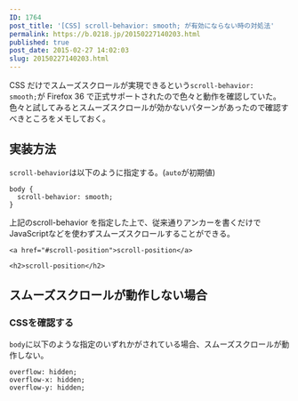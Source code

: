 ```yaml
---
ID: 1764
post_title: '[CSS] scroll-behavior: smooth; が有効にならない時の対処法'
permalink: https://b.0218.jp/20150227140203.html
published: true
post_date: 2015-02-27 14:02:03
slug: 20150227140203.html
---
```

CSS だけでスムーズスクロールが実現できるという<code>scroll-behavior: smooth;</code>が Firefox 36 で正式サポートされたので色々と動作を確認していた。色々と試してみるとスムーズスクロールが効かないパターンがあったので確認すべきところをメモしておく。

<h2>実装方法</h2>

<code>scroll-behavior</code>は以下のように指定する。(<code>auto</code>が初期値)

<pre><code class="language-css">body {
  scroll-behavior: smooth;
}
</code></pre>

上記のscroll-behavior を指定した上で、従来通りアンカーを書くだけでJavaScriptなどを使わずスムーズスクロールすることができる。

<pre><code class="language-html">&lt;a href="#scroll-position"&gt;scroll-position&lt;/a&gt;

&lt;h2&gt;scroll-position&lt;/h2&gt;
</code></pre>

<h2>スムーズスクロールが動作しない場合</h2>

<h3>CSSを確認する</h3>

<code>body</code>に以下のような指定のいずれかがされている場合、スムーズスクロールが動作しない。

<pre><code class="language-css">overflow: hidden;
overflow-x: hidden;
overflow-y: hidden;
</code></pre>